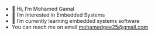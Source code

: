 - 👋 Hi, I’m Mohamed Gamal 
- 👀 I’m interested in Embedded Systems 
- 🌱 I’m currently learning embedded systems software  
- You can reach me on email mohamedgee25@gmail.com

<!---
Mohamedgamal252/Mohamedgamal252 is a ✨ special ✨ repository because its `README.md` (this file) appears on your GitHub profile.
You can click the Preview link to take a look at your changes.
--->
